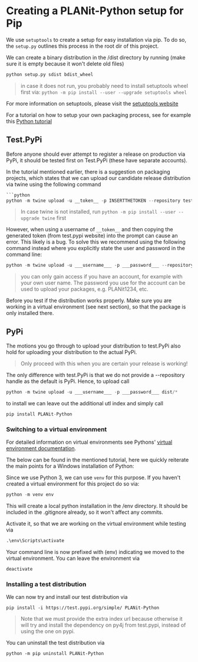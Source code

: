 # Creating a PLANit-Python setup for Pip

We use `setuptools` to create a setup for easy installation via pip. To do so, the `setup.py` outlines this process in the root dir of this project.

We can create a binary distribution in the /dist directory by running (make sure it is empty because it won't delete old files)

```python
python setup.py sdist bdist_wheel
```

> in case it does not run, you probably need to install setuptools wheel first via: `python -m pip install --user --upgrade setuptools wheel`

For more information on setuptools, please visit the [setuptools website](https://setuptools.readthedocs.io/en/latest/setuptools.html)

For a tutorial on how to setup your own packaging process, see for example this [Python tutorial](https://packaging.python.org/tutorials/packaging-projects/)

## Test.PyPi

Before anyone should ever attempt to register a release on production via PyPi, it should be tested first on Test.PyPi (these have separate accounts).

In the tutorial mentioned earlier, there is a suggestion on packaging  projects, which states that we can upload our candidate release distribution via twine using the following command

```python
```python
python -m twine upload -u __token__ -p INSERTTHETOKEN --repository testpypi dist/*
```

> In case twine is not installed, run `python -m pip install --user --upgrade twine` first

However, when using a username of `__token__` and then copying the generated token (from test.pypi website) into the prompt can cause an error. This likely is a bug. To solve this we recommend using the following command instead where you explicitly state the user and password in the command line:

```python
python -m twine upload -u ___username___ -p ___password___ --repository testpypi dist/*
```

> you can only gain access if you have an account, for example with your own user name. The password you use for the account can be used to upload your packages, e.g. PLANit1234, etc.

Before you test if the distribution works properly. Make sure you are working in a virtual environment (see next section), so that the package is only installed there.

## PyPi

The motions you go through to upload your distribution to test.PyPi also hold for uploading your distribution to the actual PyPi.

> Only proceed with this when you are certain your release is working!

The only difference with test.PyPi is that we do not provide a --repository handle as the default is PyPi. Hence, to upload call

```python
python -m twine upload -u ___username___ -p ___password___ dist/*
```

to install we can leave out the additional utl index and simply call

```python
pip install PLANit-Python
```

### Switching to a virtual environment

For detailed information on virtual environments see Pythons' [virtual environment documentation](https://packaging.python.org/guides/installing-using-pip-and-virtual-environments/).

The below can be found in the mentioned tutorial, here we quickly reiterate the main points for a Windows installation of Python:

Since we use Python 3, we can use `venv` for this purpose. If you haven't created a virtual environment for this project do so via:

```python
python -m venv env  
```

This will create a local python installation in the /env directory. It should be included in the .gitignore already, so it won't affect any commits.

Activate it, so that we are working on the virtual environment while testing via 

```python
.\env\Scripts\activate
```

Your command line is now prefixed with (env) indicating we moved to the virtual environment. You can leave the environment via

```python
deactivate 
```

### Installing a test distribution

We can now try and install our test distribution via

```
pip install -i https://test.pypi.org/simple/ PLANit-Python
```

> Note that we must provide the extra index url because otherwise it will try and install the dependency on py4j from test.pypi, instead of using the one on pypi.

You can uninstall the test distribution via

```
python -m pip uninstall PLANit-Python
```
